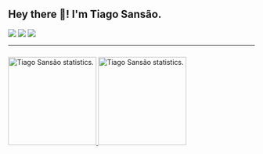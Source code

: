 <h2>Hey there 👋! I'm Tiago Sansão.</h2>

<img src="https://img.shields.io/badge/-Twitter-%233498db?flat&logo=Twitter&color=1DA1F2&?logoWidth=100&logoColor=FFF" href="https://twitter.com/tiagosansaodev" target="_blank"></img>
<img src="https://img.shields.io/badge/-LinkedIn-%233498db?flat&logo=linkedin&color=0077B5&?logoWidth=100&logoColor=FFF" href="https://www.linkedin.com/in/tiago-schulz-sans%C3%A3o-9283351b7/" target="_blank"></img>
<img src="https://img.shields.io/badge/-Gmail-%233498db?flat&logo=gmail&color=D14836&?logoWidth=100&logoColor=FFF" href="mailto:tiagossansao@gmail.com" target="_blank"></img>

<hr />

<h3></h3>

<a href="https://github.com/TiagoSansao">
  <img height="180em" src="https://github-readme-stats.vercel.app/api?username=tiagosansao&show_icons=true&theme=radical" alt="Tiago Sansão statistics." />
  <img height="180em" src="https://github-readme-stats.vercel.app/api/top-langs/?username=tiagosansao&layout=compact&langs_count=6&theme=radical" alt="Tiago Sansão statistics." />
</a>


